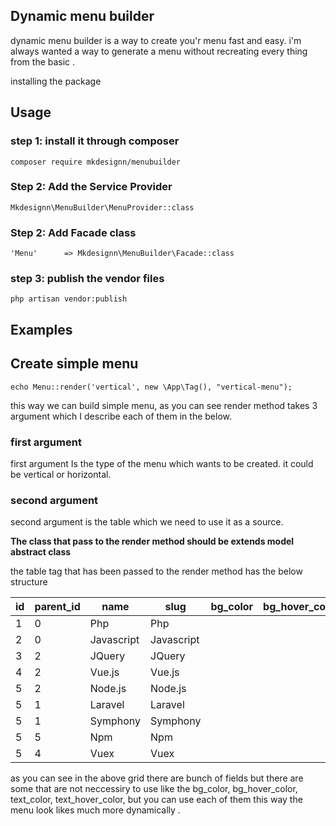 ## Dynamic menu builder

dynamic menu builder is a way to create you'r menu fast and easy. i'm always wanted a way to generate a menu
without recreating every thing from the basic .

installing the package

## Usage

### step 1: install it through composer
```
composer require mkdesignn/menubuilder
```

### Step 2: Add the Service Provider
```
Mkdesignn\MenuBuilder\MenuProvider::class
```

### Step 2: Add Facade class
```
'Menu'      => Mkdesignn\MenuBuilder\Facade::class
```

### step 3: publish the vendor files
```
php artisan vendor:publish
```

## Examples

## Create simple menu

```
echo Menu::render('vertical', new \App\Tag(), "vertical-menu");
```
this way we can build simple menu, as you can see render method takes 3 argument which I describe each of them in the below.

### first argument
first argument Is the type of the menu which wants to be created. it could be vertical or horizontal.

### second argument
second argument is the table which we need to use it as a source.

**The class that pass to the render method should be extends model abstract class**

the table tag that has been passed to the render method has the below structure

| id  | parent_id | name | slug | bg_color | bg_hover_color | text_color | text_hover_color |
| --- | ---       | ---  | ---  | ---      | ---            | ---        | ---              |
|  1  |     0     | Php  | Php  |          |                |            |                  |
|  2  |     0     |  Javascript | Javascript |              |            |                  |                  |
|  3  |     2     | JQuery |  JQuery |     |                |            |                  |
|  4  |     2     | Vue.js | Vue.js |      |                |            |                  |
|  5  |     2     | Node.js|Node.js |      |                |            |                  |
|  5  |     1     | Laravel|Laravel |      |                |            |                  |
|  5  |     1     | Symphony|Symphony |    |                |            |                  |
|  5  |     5     | Npm|Npm           |    |                |            |                  |
|  5  |     4     | Vuex|Vuex         |    |                |            |                  |

as you can see in the above grid there are bunch of fields but there are some that are not neccessiry to use
like the bg_color, bg_hover_color, text_color, text_hover_color, but you can use each of them
this way the menu look likes much more dynamically .



